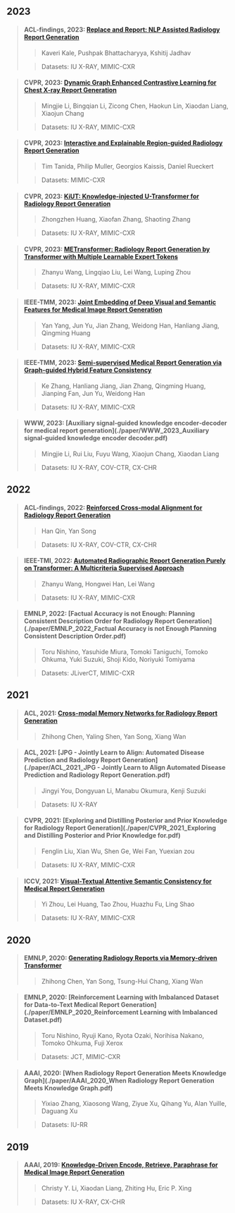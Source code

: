## 2023

> #### ACL-findings, 2023: [Replace and Report: NLP Assisted Radiology Report Generation](./paper/Replace_and_Report_NLP_Assisted_Radiology_Report_Generation.pdf)
>
>> Kaveri Kale, Pushpak Bhattacharyya, Kshitij Jadhav
>
>> Datasets: IU X-RAY, MIMIC-CXR 
>>

> #### CVPR, 2023: [Dynamic Graph Enhanced Contrastive Learning for Chest X-ray Report Generation](./paper/Dynamic_Graph_Enhanced_Contrastive_Learning_for_Chest_X-ray_Report.pdf)
>
>> Mingjie Li, Bingqian Li, Zicong Chen, Haokun Lin, Xiaodan Liang, Xiaojun Chang
>
>> Datasets: IU X-RAY, MIMIC-CXR
>>

> #### CVPR, 2023: [Interactive and Explainable Region-guided Radiology Report Generation](./paper/CVPR_2023_Interactive_and_Explainable_Region-Guided_Radiology_Report_Generation.pdf)
>
>> Tim Tanida, Philip Muller, Georgios Kaissis, Daniel Rueckert
>
>> Datasets: MIMIC-CXR
>>

> #### CVPR, 2023: [KiUT: Knowledge-injected U-Transformer for Radiology Report Generation](./paper/CVPR_2023_Knowledge-Injected_U-Transformer_for_Radiology_Report_Generation.pdf)
>
>> Zhongzhen Huang, Xiaofan Zhang, Shaoting Zhang
>
>> Datasets: IU X-RAY, MIMIC-CXR
>>

> #### CVPR, 2023: [METransformer: Radiology Report Generation by Transformer with Multiple Learnable Expert Tokens](./paper/CVPR_2023_METransformer_Radiology_Report_Generation_by_Transformer_With_Multiple_Learnable_Expert.pdf)
>
>> Zhanyu Wang, Lingqiao Liu, Lei Wang, Luping Zhou
>
>> Datasets: IU X-RAY, MIMIC-CXR
>>

> #### IEEE-TMM, 2023: [Joint Embedding of Deep Visual and Semantic Features for Medical Image Report Generation](./paper/TMM_2023_Joint_Embedding_of_Deep_Visual_and_Semantic_Features_for_Medical_Image_Report_Generation.pdf)
>
>> Yan Yang, Jun Yu, Jian Zhang, Weidong Han, Hanliang Jiang, Qingming Huang
>
>> Datasets: IU X-RAY, MIMIC-CXR
>>

> #### IEEE-TMM, 2023: [Semi-supervised Medical Report Generation via Graph-guided Hybrid Feature Consistency](./paper/TMM_2023_Semi-supervised_Medical_Report_Generation_via_Graph-guided_Hybrid_Feature_Consistency.pdf)
>
>> Ke Zhang, Hanliang Jiang, Jian Zhang, Qingming Huang, Jianping Fan, Jun Yu, Weidong Han
>
>> Datasets: IU X-RAY, MIMIC-CXR
>>

> #### WWW, 2023: [Auxiliary signal‑guided knowledge encoder‑decoder  for medical report generation](./paper/WWW_2023_Auxiliary signal‑guided knowledge encoder decoder.pdf)
>
>> Mingjie Li, Rui Liu, Fuyu Wang, Xiaojun Chang, Xiaodan Liang
>
>> Datasets: IU X-RAY, COV-CTR, CX-CHR
>>

## 2022

> #### ACL-findings, 2022: [Reinforced Cross-modal Alignment for Radiology Report Generation](https://aclanthology.org/2022.findings-acl.38/)
>
>> Han Qin, Yan Song
>
>> Datasets: IU X-RAY, COV-CTR, CX-CHR
>> 

> #### IEEE-TMI, 2022: [Automated Radiographic Report Generation Purely on Transformer: A Multicriteria Supervised Approach](./paper/Automated_Radiographic_Report_Generation_Purely_on_Transformer_A_Multicriteria_Supervised_Approach.pdf)
>
>> Zhanyu Wang, Hongwei Han, Lei Wang
>
>> Datasets: IU X-RAY, MIMIC-CXR
>>

> #### EMNLP, 2022: [Factual Accuracy is not Enough: Planning Consistent Description Order for Radiology Report Generation](./paper/EMNLP_2022_Factual Accuracy is not Enough Planning Consistent Description Order.pdf)
>
>> Toru Nishino, Yasuhide Miura, Tomoki Taniguchi, Tomoko Ohkuma, Yuki Suzuki, Shoji Kido, Noriyuki Tomiyama
>
>> Datasets: JLiverCT, MIMIC-CXR
>> 

## 2021

> #### ACL, 2021: [Cross-modal Memory Networks for Radiology Report Generation](https://aclanthology.org/2021.acl-long.459/)
>
>> Zhihong Chen, Yaling Shen, Yan Song, Xiang Wan
>>

> #### ACL, 2021: [JPG - Jointly Learn to Align: Automated Disease Prediction and Radiology Report Generation](./paper/ACL_2021_JPG - Jointly Learn to Align Automated Disease Prediction and Radiology Report Generation.pdf)
>
>> Jingyi You, Dongyuan Li, Manabu Okumura, Kenji Suzuki
>
>> Datasets: IU X-RAY
>>

> #### CVPR, 2021: [Exploring and Distilling Posterior and Prior Knowledge for Radiology Report Generation](./paper/CVPR_2021_Exploring and Distilling Posterior and Prior Knowledge for.pdf)
>
>> Fenglin Liu, Xian Wu, Shen Ge, Wei Fan, Yuexian zou
>
>> Datasets: IU X-RAY, MIMIC-CXR
>>

> #### ICCV, 2021: [Visual-Textual Attentive Semantic Consistency for Medical Report Generation](./paper/ICCV_2021_Visual-Textual_Attentive_Semantic_Consistency_for_Medical_Report_Generation.pdf)
>
>> Yi Zhou, Lei Huang, Tao Zhou, Huazhu Fu, Ling Shao
>
>> Datasets: IU X-RAY, MIMIC-CXR
>> 

## 2020

> #### EMNLP, 2020: [Generating Radiology Reports via Memory-driven Transformer](https://aclanthology.org/2020.emnlp-main.112/)
>
>> Zhihong Chen, Yan Song, Tsung-Hui Chang, Xiang Wan
>>

> #### EMNLP, 2020: [Reinforcement Learning with Imbalanced Dataset for Data-to-Text Medical Report Generation](./paper/EMNLP_2020_Reinforcement Learning with Imbalanced Dataset.pdf)
>
>> Toru Nishino, Ryuji Kano, Ryota Ozaki, Norihisa Nakano, Tomoko Ohkuma, Fuji Xerox
>
>> Datasets: JCT, MIMIC-CXR
>>

> #### AAAI, 2020: [When Radiology Report Generation Meets Knowledge Graph](./paper/AAAI_2020_When Radiology Report Generation Meets Knowledge Graph.pdf)
>
>> Yixiao Zhang, Xiaosong Wang, Ziyue Xu, Qihang Yu, Alan Yuille, Daguang Xu
>
>> Datasets: IU-RR
>>

## 2019

> #### AAAI, 2019: [Knowledge-Driven Encode, Retrieve, Paraphrase for Medical Image Report Generation](./paper/AAAI_2019_Knowledge-Driven%20Encode%2C%20Retrieve%2C.pdf)
>
>> Christy Y. Li, Xiaodan Liang, Zhiting Hu, Eric P. Xing
>
>> Datasets: IU X-RAY, CX-CHR
>>

